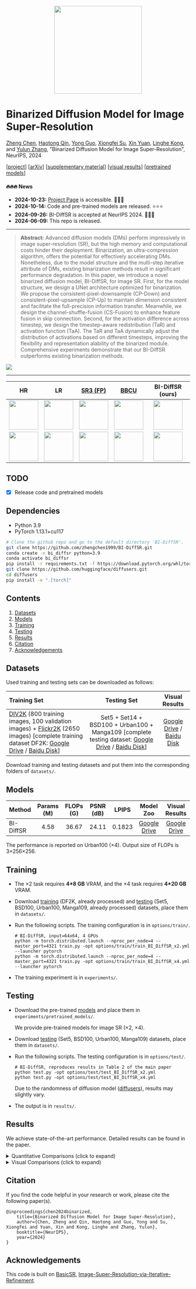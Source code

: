 <div align="center">
<p align="center"> <img src="figs/logo.png" width="240px"> </p>
</div>

# Binarized Diffusion Model for Image Super-Resolution

[Zheng Chen](https://zhengchen1999.github.io/), [Haotong Qin](https://htqin.github.io/), [Yong Guo](https://www.guoyongcs.com/), [Xiongfei Su](https://ieeexplore.ieee.org/author/37086348852), [Xin Yuan](https://en.westlake.edu.cn/faculty/xin-yuan.html), [Linghe Kong](https://www.cs.sjtu.edu.cn/~linghe.kong/), and [Yulun Zhang](http://yulunzhang.com/), "Binarized Diffusion Model for Image Super-Resolution", NeurIPS, 2024

[[project](https://zhengchen1999.github.io/BI-DiffSR/)] [[arXiv](https://arxiv.org/abs/2406.05723)] [[supplementary material](https://github.com/zhengchen1999/BI-DiffSR/releases/download/v1/Supplementary_Material.pdf)] [[visual results](https://drive.google.com/drive/folders/1-Mfy8XHG55Bc19gAXqNaNitO0GEx7O1r?usp=drive_link)] [[pretrained models](https://drive.google.com/drive/folders/1hoHAG2yoLltloQ0SYv-QLxwk9Y8ZnTnH?usp=drive_link)]



#### 🔥🔥🔥 News

- **2024-10-23:** [Project Page](https://zhengchen1999.github.io/BI-DiffSR/) is accessible. 📃📃📃
- **2024-10-14:** Code and pre-trained models are released. ⭐️⭐️⭐️
- **2024-09-26:** BI-DiffSR is accepted at NeurIPS 2024. 🎉🎉🎉
- **2024-06-09:** This repo is released.

---

> **Abstract:** Advanced diffusion models (DMs) perform impressively in image super-resolution (SR), but the high memory and computational costs hinder their deployment. Binarization, an ultra-compression algorithm, offers the potential for effectively accelerating DMs. Nonetheless, due to the model structure and the multi-step iterative attribute of DMs, existing binarization methods result in significant performance degradation. In this paper, we introduce a novel binarized diffusion model, BI-DiffSR, for image SR. First, for the model structure, we design a UNet architecture optimized for binarization. We propose the consistent-pixel-downsample (CP-Down) and consistent-pixel-upsample (CP-Up) to maintain dimension consistent and facilitate the full-precision information transfer. Meanwhile, we design the channel-shuffle-fusion (CS-Fusion) to enhance feature fusion in skip connection. Second, for the activation difference across timestep, we design the timestep-aware redistribution (TaR) and activation function (TaA). The TaR and TaA dynamically adjust the distribution of activations based on different timesteps, improving the flexibility and representation alability of the binarized module. Comprehensive experiments demonstrate that our BI-DiffSR outperforms existing binarization methods.

![](figs/BI-DiffSR.png)

---

|                            HR                             |                              LR                              | [SR3 (FP)](https://github.com/Janspiry/Image-Super-Resolution-via-Iterative-Refinement) |          [BBCU](https://github.com/Zj-BinXia/BBCU)          |                       BI-DiffSR (ours)                       |
| :-------------------------------------------------------: | :----------------------------------------------------------: | :----------------------------------------------------------: | :---------------------------------------------------------: | :----------------------------------------------------------: |
| <img src="figs/compare/ComS_img_023_HR_x4.png" height=80> | <img src="figs/compare/ComS_img_023_Bicubic_x4.png" height=80> |  <img src="figs/compare/ComS_img_023_SR3_x4.png" height=80>  | <img src="figs/compare/ComS_img_023_BBCU_x4.png" height=80> | <img src="figs/compare/ComS_img_023_BI-DiffSR_x4.png" height=80> |
| <img src="figs/compare/ComS_img_033_HR_x4.png" height=80> | <img src="figs/compare/ComS_img_033_Bicubic_x4.png" height=80> |  <img src="figs/compare/ComS_img_033_SR3_x4.png" height=80>  | <img src="figs/compare/ComS_img_033_BBCU_x4.png" height=80> | <img src="figs/compare/ComS_img_033_BI-DiffSR_x4.png" height=80> |

## TODO

* [x] Release code and pretrained models

## Dependencies

- Python 3.9
- PyTorch 1.13.1+cu117

```bash
# Clone the github repo and go to the default directory 'BI-DiffSR'.
git clone https://github.com/zhengchen1999/BI-DiffSR.git
conda create -n bi_diffsr python=3.9
conda activate bi_diffsr
pip install -r requirements.txt -f https://download.pytorch.org/whl/torch_stable.html
git clone https://github.com/huggingface/diffusers.git
cd diffusers
pip install -e ".[torch]"
```

## Contents

1. [Datasets](#datasets)
1. [Models](#models)
1. [Training](#training)
1. [Testing](#testing)
1. [Results](#results)
1. [Citation](#citation)
1. [Acknowledgements](#acknowledgements)

## <a name="datasets"></a> Datasets

Used training and testing sets can be downloaded as follows:

| Training Set                                                 |                         Testing Set                          |                        Visual Results                        |
| :----------------------------------------------------------- | :----------------------------------------------------------: | :----------------------------------------------------------: |
| [DIV2K](https://data.vision.ee.ethz.ch/cvl/DIV2K/) (800 training images, 100 validation images) +  [Flickr2K](https://cv.snu.ac.kr/research/EDSR/Flickr2K.tar) (2650 images) [complete training dataset DF2K: [Google Drive](https://drive.google.com/file/d/1TubDkirxl4qAWelfOnpwaSKoj3KLAIG4/view?usp=share_link) / [Baidu Disk](https://pan.baidu.com/s/1KIcPNz3qDsGSM0uDKl4DRw?pwd=74yc)] | Set5 + Set14 + BSD100 + Urban100 + Manga109 [complete testing dataset: [Google Drive](https://drive.google.com/file/d/1yMbItvFKVaCT93yPWmlP3883XtJ-wSee/view?usp=sharing) / [Baidu Disk](https://pan.baidu.com/s/1Tf8WT14vhlA49TO2lz3Y1Q?pwd=8xen)] | [Google Drive](https://drive.google.com/drive/folders/1ZMaZyCer44ZX6tdcDmjIrc_hSsKoMKg2?usp=drive_link) / [Baidu Disk](https://pan.baidu.com/s/1LO-INqy40F5T_coAJsl5qw?pwd=dqnv#list/path=%2F) |

Download training and testing datasets and put them into the corresponding folders of `datasets/`.

## <a name="models"></a> Models

| Method    | Params (M) | FLOPs (G) | PSNR (dB) | LPIPS  |                          Model Zoo                           |                        Visual Results                        |
| :-------- | :--------: | :-------: | :-------: | :----: | :----------------------------------------------------------: | :----------------------------------------------------------: |
| BI-DiffSR |    4.58    |   36.67   |   24.11   | 0.1823 | [Google Drive](https://drive.google.com/drive/folders/1hoHAG2yoLltloQ0SYv-QLxwk9Y8ZnTnH?usp=sharing) | [Google Drive](https://drive.google.com/drive/folders/1-Mfy8XHG55Bc19gAXqNaNitO0GEx7O1r?usp=sharing) |

The performance is reported on Urban100 (×4). Output size of FLOPs is 3×256×256.

## <a name="training"></a> Training

- The ×2 task requires **4*8 GB** VRAM, and the ×4 task requires **4*20 GB** VRAM.

- Download [training](https://drive.google.com/file/d/1TubDkirxl4qAWelfOnpwaSKoj3KLAIG4/view?usp=share_link) (DF2K, already processed) and [testing](https://drive.google.com/file/d/1yMbItvFKVaCT93yPWmlP3883XtJ-wSee/view?usp=sharing) (Set5, BSD100, Urban100, Manga109, already processed) datasets, place them in `datasets/`.

- Run the following scripts. The training configuration is in `options/train/`.

  ```shell
  # BI-DiffSR, input=64x64, 4 GPUs
  python -m torch.distributed.launch --nproc_per_node=4 --master_port=4321 train.py -opt options/train/train_BI_DiffSR_x2.yml --launcher pytorch
  python -m torch.distributed.launch --nproc_per_node=4 --master_port=4321 train.py -opt options/train/train_BI_DiffSR_x4.yml --launcher pytorch
  ```
  
- The training experiment is in `experiments/`.

## <a name="testing"></a> Testing

- Download the pre-trained [models](https://drive.google.com/drive/folders/1hoHAG2yoLltloQ0SYv-QLxwk9Y8ZnTnH?usp=sharing) and place them in `experiments/pretrained_models/`.

  We provide pre-trained models for image SR (×2, ×4).

- Download [testing](https://drive.google.com/file/d/1yMbItvFKVaCT93yPWmlP3883XtJ-wSee/view?usp=sharing) (Set5, BSD100, Urban100, Manga109) datasets, place them in `datasets/`.

- Run the following scripts. The testing configuration is in `options/test/`.

  ```shell
  # BI-DiffSR, reproduces results in Table 2 of the main paper
  python test.py -opt options/test/test_BI_DiffSR_x2.yml
  python test.py -opt options/test/test_BI_DiffSR_x4.yml
  ```
  
  Due to the randomness of diffusion model ([diffusers](https://huggingface.co/docs/diffusers)), results may slightly vary.
  
- The output is in `results/`.

## <a name="results"></a> Results

We achieve state-of-the-art performance. Detailed results can be found in the paper.

<details>
<summary>Quantitative Comparisons (click to expand)</summary>

- Results in Table 2 (main paper)

<p align="center">
  <img width="900" src="figs/T1.png">
</p>
</details>



<details>
<summary>Visual Comparisons (click to expand)</summary>


- Results in Figure 8 (main paper)

<p align="center">
  <img width="900" src="figs/F1.png">
</p>



- Results in Figure 5 (supplemental material)

<p align="center">
  <img width="900" src="figs/F2-1.png">
  <img width="900" src="figs/F2-2.png">
</p>




- Results in Figure 6 (supplemental material)

<p align="center">
  <img width="900" src="figs/F3-1.png">
  <img width="900" src="figs/F3-2.png">
</p>

</details>



## <a name="citation"></a> Citation

If you find the code helpful in your research or work, please cite the following paper(s).

```
@inproceedings{chen2024binarized,
    title={Binarized Diffusion Model for Image Super-Resolution},
    author={Chen, Zheng and Qin, Haotong and Guo, Yong and Su, Xiongfei and Yuan, Xin and Kong, Linghe and Zhang, Yulun},
    booktitle={NeurIPS},
    year={2024}
}
```



## <a name="acknowledgements"></a> Acknowledgements

This code is built on [BasicSR](https://github.com/XPixelGroup/BasicSR), [Image-Super-Resolution-via-Iterative-Refinement](https://github.com/Janspiry/Image-Super-Resolution-via-Iterative-Refinement).
